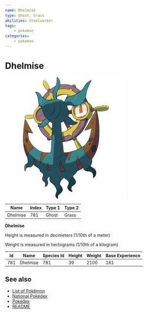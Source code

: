 ```yaml
---
name: Dhelmise
type: Ghost, Grass
abilities: Steelworker
tags:
    - pokemon
categories:
    - pokemon
---
```


# Dhelmise


![Dhelmise](images/781.png)

| **Name** | **Index** | **Type 1** | **Type 2** |
|----|----|----|----|
| Dhelmise | 781 | Ghost | Grass  |

**Dhelmise** 


Height is measured in decimeters (1/10th of a meter)

Weight is measured in hectograms (1/10th of a kilogram)

| **Id** | **Name** | **Species Id** | **Height** | **Weight** | **Base Experience** |
|--------|----------|----------------|------------|------------|---------------------|
| 781 | Dhelmise | 781 | 39 | 2100 | 181 |


## See also

- [List of Pokémon](../pokemon.md)
- [National Pokédex](../national_pokedex.md)
- [Pokédex](../pokedex.md)
- [README](../README.md)

